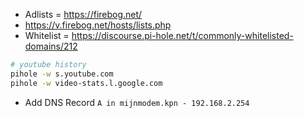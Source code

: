 - Adlists = https://firebog.net/
- https://v.firebog.net/hosts/lists.php
- Whitelist = https://discourse.pi-hole.net/t/commonly-whitelisted-domains/212
```bash
# youtube history
pihole -w s.youtube.com 
pihole -w video-stats.l.google.com
```
- Add DNS Record `A in mijnmodem.kpn - 192.168.2.254`